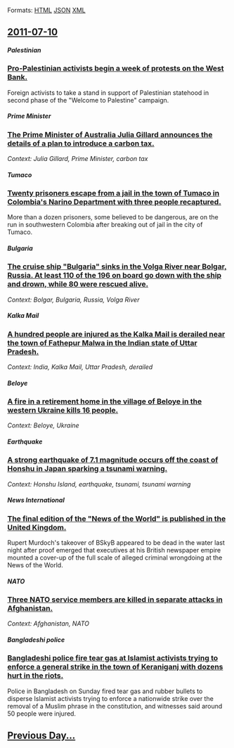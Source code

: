 
Formats: [HTML](2011/07/10/index.html)  [JSON](2011/07/10/index.json)  [XML](2011/07/10/index.xml)  

## [2011-07-10](/news/2011/07/10/index.md)

##### Palestinian
### [Pro-Palestinian activists begin a week of protests on the West Bank. ](/news/2011/07/10/pro-palestinian-activists-begin-a-week-of-protests-on-the-west-bank.md)
Foreign activists to take a stand in support of Palestinian statehood in second phase of the &quot;Welcome to Palestine&quot; campaign.

##### Prime Minister
### [The Prime Minister of Australia Julia Gillard announces the details of a plan to introduce a carbon tax. ](/news/2011/07/10/the-prime-minister-of-australia-julia-gillard-announces-the-details-of-a-plan-to-introduce-a-carbon-tax.md)
_Context: Julia Gillard, Prime Minister, carbon tax_

##### Tumaco
### [Twenty prisoners escape from a jail in the town of Tumaco in Colombia's Narino Department with three people recaptured. ](/news/2011/07/10/twenty-prisoners-escape-from-a-jail-in-the-town-of-tumaco-in-colombia-s-naria-o-department-with-three-people-recaptured.md)
More than a dozen prisoners, some believed to be dangerous, are on the run in southwestern Colombia after breaking out of jail in the city of Tumaco.

##### Bulgaria
### [The cruise ship "Bulgaria" sinks in the Volga River near Bolgar, Russia. At least 110 of the 196 on board go down with the ship and drown, while 80 were rescued alive. ](/news/2011/07/10/the-cruise-ship-bulgaria-sinks-in-the-volga-river-near-bolgar-russia-at-least-110-of-the-196-on-board-go-down-with-the-ship-and-drown-w.md)
_Context: Bolgar, Bulgaria, Russia, Volga River_

##### Kalka Mail
### [A hundred people are injured as the Kalka Mail is derailed near the town of Fathepur Malwa in the Indian state of Uttar Pradesh. ](/news/2011/07/10/a-hundred-people-are-injured-as-the-kalka-mail-is-derailed-near-the-town-of-fathepur-malwa-in-the-indian-state-of-uttar-pradesh.md)
_Context: India, Kalka Mail, Uttar Pradesh, derailed_

##### Beloye
### [A fire in a retirement home in the village of Beloye in the western Ukraine kills 16 people. ](/news/2011/07/10/a-fire-in-a-retirement-home-in-the-village-of-beloye-in-the-western-ukraine-kills-16-people.md)
_Context: Beloye, Ukraine_

##### Earthquake
### [A strong earthquake of 7.1 magnitude occurs off the coast of Honshu in Japan sparking a tsunami warning. ](/news/2011/07/10/a-strong-earthquake-of-7-1-magnitude-occurs-off-the-coast-of-honshu-in-japan-sparking-a-tsunami-warning.md)
_Context: Honshu Island, earthquake, tsunami, tsunami warning_

##### News International
### [The final edition of the "News of the World" is published in the United Kingdom. ](/news/2011/07/10/the-final-edition-of-the-news-of-the-world-is-published-in-the-united-kingdom.md)
Rupert Murdoch&#039;s takeover of BSkyB appeared to be dead in the water last night after proof emerged that executives at his British newspaper empire mounted a cover-up of the full scale of alleged criminal wrongdoing at the News of the World.

##### NATO
### [Three NATO service members are killed in separate attacks in Afghanistan. ](/news/2011/07/10/three-nato-service-members-are-killed-in-separate-attacks-in-afghanistan.md)
_Context: Afghanistan, NATO_

##### Bangladeshi police
### [Bangladeshi police fire tear gas at Islamist activists trying to enforce a general strike in the town of Keraniganj with dozens hurt in the riots. ](/news/2011/07/10/bangladeshi-police-fire-tear-gas-at-islamist-activists-trying-to-enforce-a-general-strike-in-the-town-of-keraniganj-with-dozens-hurt-in-the.md)
Police in Bangladesh on Sunday fired tear gas and rubber bullets to disperse Islamist activists trying to enforce a nationwide strike over the removal of a Muslim phrase in the constitution, and witnesses said around 50 people were injured.

## [Previous Day...](/news/2011/07/9/index.md)

